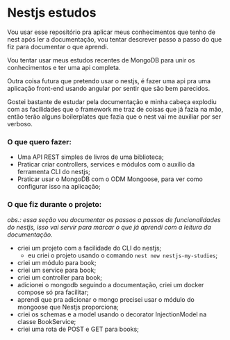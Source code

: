 # Nestjs estudos

Vou usar esse repositório pra aplicar meus conhecimentos que tenho de nest após ler a documentação, vou tentar descrever passo a passo do que fiz para documentar o que aprendi.

Vou tentar usar meus estudos recentes de MongoDB para unir os conhecimentos e ter uma api completa.

Outra coisa futura que pretendo usar o nestjs, é fazer uma api pra uma aplicação front-end usando angular por sentir que são bem parecidos.

Gostei bastante de estudar pela documentação e minha cabeça explodiu com as facilidades que o framework me traz de coisas que já fazia na mão, então terão alguns boilerplates que fazia que o nest vai me auxiliar por ser verboso.

### O que quero fazer:

- Uma API REST simples de livros de uma biblioteca;
- Praticar criar controllers, services e módulos com o auxílio da ferramenta CLI do nestjs;
- Praticar usar o MongoDB com o ODM Mongoose, para ver como configurar isso na aplicação;

### O que fiz durante o projeto:

_obs.: essa seção vou documentar os passos a passos de funcionalidades do nestjs, isso vai servir para marcar o que já aprendi com a leitura da documentação._

- criei um projeto com a facilidade do CLI do nestjs;
  - eu criei o projeto usando o comando `nest new nestjs-my-studies`;
- criei um módulo para book;
- criei um service para book;
- criei um controller para book;
- adicionei o mongodb seguindo a documentação, criei um docker compose só pra facilitar;
- aprendi que pra adicionar o mongo precisei usar o módulo do mongoose que Nestjs proporciona;
- criei os schemas e a model usando o decorator InjectionModel na classe BookService;
- criei uma rota de POST e GET para books;
